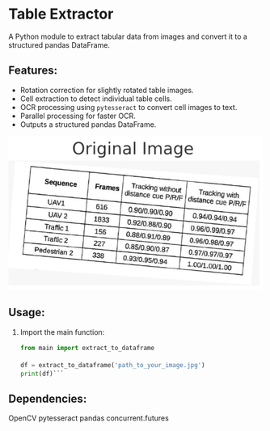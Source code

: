 # Table Extractor

A Python module to extract tabular data from images and convert it to a structured pandas DataFrame.

## Features:

- Rotation correction for slightly rotated table images.
- Cell extraction to detect individual table cells.
- OCR processing using `pytesseract` to convert cell images to text.
- Parallel processing for faster OCR.
- Outputs a structured pandas DataFrame.

![Process GIF](./process.gif)

## Usage:

1. Import the main function:
   ```python
   from main import extract_to_dataframe
   
   df = extract_to_dataframe('path_to_your_image.jpg')
   print(df)```
   

## Dependencies:
    
OpenCV
pytesseract
pandas
concurrent.futures